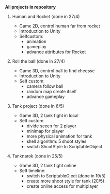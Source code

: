 **All projects in repository**

1. Human and Rocket (done in 27/4)
   - Game 2D, control human far from rocket
   - Introduction to Unity
   - Selfcustom: 
     + animation
     + gameplay
     + advance attributes for Rocket

2. Roll the ball (done in 27/4)
   - Game 3D, control ball to find cheesse
   - Introduction to Unity
   - Self custom: 
     + camera follow ball
     + random map create itself
     + advance gameplay

3. Tank project (done in 6/5)
   - Game 3D, 2 tank fight in local
   - Self custom:
     + divide sceen for 2 player
     + minimap for player
     + more physical animation for tank
     + shell algorithm: 5 shoot styles
     + switch ShootStyle to ScriptableObject

4. Tanknarok (done in 25/5)
   - Game 3D, 2 tank fight online
   - Self timeline:
     + switch to ScriptableOject (done in 19/5)
     + create more shoot style for tank (20/5)
     + create online access for multiplayer
   
